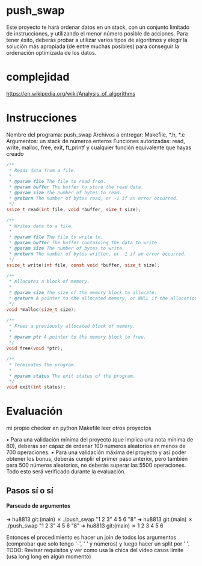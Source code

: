 # push_swap
Este proyecto te hará ordenar datos en un stack, con un conjunto limitado de instrucciones, y utilizando el menor número posible de acciones. Para tener éxito, deberás probar a utilizar varios tipos de algoritmos y elegir la solución más apropiada (de entre muchas posibles) para conseguir la ordenación optimizada de los datos.

# complejidad
https://en.wikipedia.org/wiki/Analysis_of_algorithms

# Instrucciones
Nombre del programa: push_swap
Archivos a entregar: Makefile, *.h, *.c
Argumentos: un stack de números enteros
Funciones autorizadas: read, write, malloc, free, exit, ft_printf y cualquier función
equivalente que hayas creado

```c
/**
 * Reads data from a file.
 *
 * @param file The file to read from.
 * @param buffer The buffer to store the read data.
 * @param size The number of bytes to read.
 * @return The number of bytes read, or -1 if an error occurred.
 */
ssize_t read(int file, void *buffer, size_t size);

/**
 * Writes data to a file.
 *
 * @param file The file to write to.
 * @param buffer The buffer containing the data to write.
 * @param size The number of bytes to write.
 * @return The number of bytes written, or -1 if an error occurred.
 */
ssize_t write(int file, const void *buffer, size_t size);

/**
 * Allocates a block of memory.
 *
 * @param size The size of the memory block to allocate.
 * @return A pointer to the allocated memory, or NULL if the allocation failed.
 */
void *malloc(size_t size);

/**
 * Frees a previously allocated block of memory.
 *
 * @param ptr A pointer to the memory block to free.
 */
void free(void *ptr);

/**
 * Terminates the program.
 *
 * @param status The exit status of the program.
 */
void exit(int status);
```

# Evaluación

mi propio checker en python
Makefile leer otros proyectos

• Para una validación mínima del proyecto (que implica una nota mínima de
80), deberás ser capaz de ordenar 100 números aleatorios en menos de 700
operaciones.
• Para una validación máxima del proyecto y así poder obtener los bonus, deberás
cumplir el primer paso anterior, pero también para 500 números aleatorios, no
deberás superar las 5500 operaciones.
Todo esto será verificado durante la evaluación.

## Pasos sí o sí

#### Parseado de argumentos
➜  hu8813 git:(main) ✗ ./push_swap "1 2    3" 4 5 6 "8"
➜  hu8813 git:(main) ✗ ./push_swap "1 2        3" 4 5 6 "8"
➜  hu8813 git:(main) ✗ 1 2         3 4 5 6   

Entonces el procedimiento es hacer un join de todos los argumentos (comprobar que solo tengo '-', ' ' y números) y luego hacer un split por ' '. 
TODO: Revisar requisitos y ver como usa la chica del video casos límite (usa long long en algún momento)
